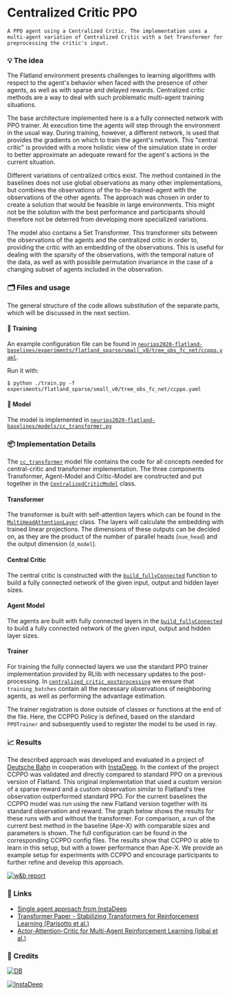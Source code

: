# Centralized Critic PPO

```{admonition} TL;DR
A PPO agent using a Centralized Critic. The implementation uses a multi-agent variation of Centralized Critic with a Set Transformer for preprocessing the critic's input.
```

### 💡 The idea

The Flatland environment presents challenges to learning algorithms with respect to the agent's behavior when faced with the presence of other agents, as well as with sparse and delayed rewards. Centralized critic methods are a way to deal with such problematic multi-agent training situations. 

The base architecture implemented here is a a fully connected network with PPO trainer. At execution time the agents will step through the environment in the usual way. During training, however, a different network, is used that provides the gradients on which to train the agent's network. This "central critic" is provided with a more holistic view of the simulation state in order to better approximate an adequate reward for the agent's actions in the current situation.
  
Different variations of centralized critics exist. The method contained in the baselines does not use global observations as many other implementations, but combines the observations of the to-be-trained-agent with the observations of the other agents. The approach was chosen in order to create a solution that would be feasible in large environments. This might not be the solution with the best performance and participants should therefore not be deterred from developing more specialized variations.

The model also contains a Set Transformer. This transformer sits between the observations of the agents and the centralized critic in order to, providing the critic with an embedding of the observations. This is useful for dealing with the sparsity of the observations, with the temporal nature of the data, as well as with possible permutation invariance in the case of a changing subset of agents included in the observation.

### 🗂️ Files and usage

The general structure of the code allows substitution of the separate parts, which will be discussed in the next section.

#### 🚂 Training

An example configuration file can be found in [`neurips2020-flatland-baselines/experiments/flatland_sparse/small_v0/tree_obs_fc_net/ccppo.yaml`](https://gitlab.aicrowd.com/flatland/neurips2020-flatland-baselines/blob/centralized-critic/experiments/flatland_sparse/small_v0/tree_obs_fc_net/ccppo.yaml).
 
Run it with:

```console
$ python ./train.py -f experiments/flatland_sparse/small_v0/tree_obs_fc_net/ccppo.yaml  
```

#### 🧠 Model

The model is implemented in [`neurips2020-flatland-baselines/models/cc_transformer.py`](https://gitlab.aicrowd.com/flatland/neurips2020-flatland-baselines/blob/centralized-critic/models/cc_transformer.py)


### 📦 Implementation Details

The [`cc_transformer`](https://gitlab.aicrowd.com/flatland/neurips2020-flatland-baselines/blob/centralized-critic/models/cc_transformer.py) model file contains the code for all concepts needed for central-critic and transformer implementation. The three components Transformer, Agent-Model and Critic-Model are constructed and put together in the [`CentralizedCriticModel`](https://gitlab.aicrowd.com/flatland/neurips2020-flatland-baselines/blob/centralized-critic/models/cc_transformer.py#L20) class.

#### Transformer

The transformer is built with self-attention layers which can be found in the [`MultiHeadAttentionLayer`](https://gitlab.aicrowd.com/flatland/neurips2020-flatland-baselines/blob/centralized-critic/models/cc_transformer.py#L183) class. The layers will calculate the embedding with trained linear projections. The dimensions of these outputs can be decided on, as they are the product of the number of parallel heads (`num_head`) and the output dimension (`d_model`).

#### Central Critic

The central critic is constructed with the [`build_fullyConnected`](https://gitlab.aicrowd.com/flatland/neurips2020-flatland-baselines/blob/centralized-critic/models/cc_transformer.py#L155) function to build a fully connected network of the given input, output and hidden layer sizes. 

#### Agent Model

The agents are built with fully connected layers in the [`build_fullyConnected`](https://gitlab.aicrowd.com/flatland/neurips2020-flatland-baselines/blob/centralized-critic/models/cc_transformer.py#L155) to build a fully connected network of the given input, output and hidden layer sizes.

#### Trainer

For training the fully connected layers we use the standard PPO trainer implementation provided by RLlib with necessary updates to the post-processing. In [`centralized_critic_postprocessing`](https://gitlab.aicrowd.com/flatland/neurips2020-flatland-baselines/blob/centralized-critic/models/cc_transformer.py#L442) we ensure that `training_batches` contain all the necessary observations of neighboring agents, as well as performing the advantage estimation.

The trainer registration is done outside of classes or functions at the end of the file. Here, the CCPPO Policy is defined, based on the standard `PPOTrainer` and subsequently used to register the model to be used in ray.


### 📈 Results

The described approach was developed and evaluated in a project of [Deutsche Bahn](https://www.digitale-schiene-deutschland.de/index_en.html) in cooperation with [InstaDeep](http://www.instadeep.com/). In the context of the project CCPPO was validated and directly compared to standard PPO on a previous version of Flatland. This original implementation that used a custom version of a sparse reward and a custom observation similar to Flatland's tree observation outperformed standard PPO. For the current baselines the CCPPO model was run using the new Flatland version together with its standard observation and reward. The graph below shows the results for these runs with and without the transformer. For comparison, a run of the current best method in the baseline (Ape-X) with comparable sizes and parameters is shown. The full configuration can be found in the corresponding CCPPO config files. The results show that CCPPO is able to learn in this setup, but with a lower performance than Ape-X. We provide an example setup for experiments with CCPPO and encourage participants to further refine and develop this approach.

[![w&b report](images/ccppo_example.png)](https://app.wandb.ai/masterscrat/flatland/reports/Flatland-small_v0-CCPPO--VmlldzoxNTIwMzM)

### 🔗 Links

* [Single agent approach from InstaDeep](https://github.com/instadeepai/gtc-course-2020)
* [Transformer Paper - Stabilizing Transformers for Reinforcement Learning (Parisotto et al.)](https://arxiv.org/abs/1910.06764)
* [Actor-Attention-Critic for Multi-Agent Reinforcement Learning (Iqbal et al.)](https://arxiv.org/pdf/1810.02912.pdf)


### 🌟 Credits

[![DB](images/db-logo.png)](https://www.digitale-schiene-deutschland.de/index_en.html) 

[![InstaDeep](images/instadeep-logo.png)](http://www.instadeep.com/)
